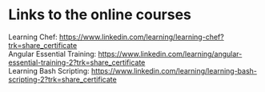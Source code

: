 # Links to the online courses

Learning Chef: https://www.linkedin.com/learning/learning-chef?trk=share_certificate  
Angular Essential Training: https://www.linkedin.com/learning/angular-essential-training-2?trk=share_certificate  
Learning Bash Scripting: https://www.linkedin.com/learning/learning-bash-scripting-2?trk=share_certificate  
